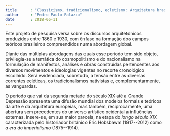 ```yaml
---
title      : "Classicismo, tradicionalismo, ecletismo: Arquitetura brasileira no longo século XIX"
author     : "Pedro Paulo Palazzo"
date       : 2018-06-11
---
```


Este projeto de pesquisa versa sobre
os discursos arquitetônicos produzidos entre 1860 e 1930,
com ênfase na formação dos campos teóricos brasileiros
compreendidos numa abordagem global.

Diante das múltiplas abordagens das quais
esse período tem sido objeto, privilegia-se
a temática do cosmopolitismo e do nacionalismo
na formulação de manifestos, análises
e obras construídas pertencentes aos diversos movimentos
e ideologias vigentes no recorte cronológico escolhido.
Será evidenciada, sobretudo, a tensão
entre as diversas correntes ecléticas,
os tradicionalismos nativistas
e, complementarmente, as vanguardas.

O período que vai da segunda metade do século XIX
até a Grande Depressão apresenta uma difusão mundial
dos modelos formais e teóricos
da arte e da arquitetura europeias,
mas também, reciprocamente, uma abertura sem precedentes
do universo artístico ocidental a influências externas.
Insere-se, em sua maior parcela,
na etapa do *longo século XIX* caracterizada
pelo historiador britânico Eric Hobsbawm (1917--2012) como
*a era do imperialismo* (1875--1914).

